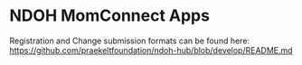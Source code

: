 # NDOH MomConnect Apps

Registration and Change submission formats can be found here:
https://github.com/praekeltfoundation/ndoh-hub/blob/develop/README.md

